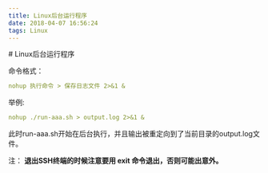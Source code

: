 ```yaml
---
title: Linux后台运行程序
date: 2018-04-07 16:56:24
tags: Linux
---
```

<meta name="referrer" content="no-referrer" />
# Linux后台运行程序

命令格式：
```yaml
nohup 执行命令 > 保存日志文件 2>&1 &
```
举例:
```yaml
nohup ./run-aaa.sh > output.log 2>&1 &
```
此时run-aaa.sh开始在后台执行，并且输出被重定向到了当前目录的output.log文件。

注： **退出SSH终端的时候注意要用 exit 命令退出，否则可能出意外。**